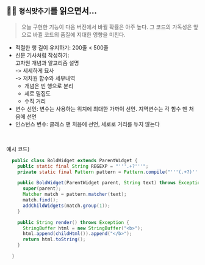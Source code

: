 ## 🐱‍🏍 `형식맞추기`를 읽으면서...

> 오늘 구현한 기능이 다음 버전에서 바뀔 확률은 아주 높다.
> 그 코드의 가독성은 앞으로 바뀔 코드의 품질에 지대한 영향을 미친다.

- 적절한 행 길이 유지하기: 200줄 < 500줄
- 신문 기사처럼 작성하기: \
   고차원 개념과 알고리즘 설명 \
   -> 세세하게 묘사 \
   -> 저차원 함수와 세부내역
  - 개념은 빈 행으로 분리
  - 세로 밀집도
  - 수직 거리
- 변수 선언: 변수는 사용하는 위치에 최대한 가까이 선언. 지역변수는 각 함수 맨 처음에 선언
- 인스턴스 변수: 클래스 맨 처음에 선언, 세로로 거리를 두지 않는다

<br>

예시 코드)

```java
  public class BoldWidget extends ParentWidget {
    public static final String REGEXP = "'''.+?'''";
    private static final Pattern pattern = Pattern.compile("'''(.+?)'''");

    public BoldWidget(ParentWidget parent, String text) throws Exception {
      super(parent);
      Matcher match = pattern.matcher(text);
      match.find();
      addChildWidgets(match.group(1));
    }

    public String render() throws Exception {
      StringBuffer html = new StringBuffer("<b>");
      html.append(childHtml()).append("</b>");
      return html.toString();
    }

  }
```
